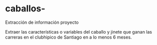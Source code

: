 # caballos-
Extracción de información proyecto

Extraer las características o variables del caballo y jinete que ganan las carreras en el clubhipico de Santiago en a lo menos 6 meses.
